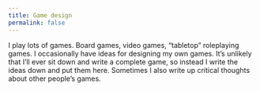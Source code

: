 ```yaml
---
title: Game design
permalink: false
---
```


I play lots of games. Board games, video games, “tabletop” roleplaying
games. I occasionally have ideas for designing my own games. It’s
unlikely that I’ll ever sit down and write a complete game, so instead
I write the ideas down and put them here.  Sometimes I also write up
critical thoughts about other people’s games.
